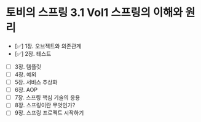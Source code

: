 # 토비의 스프링 3.1 Vol1 스프링의 이해와 원리

- [✅] 1장. 오브젝트와 의존관계
- [✅] 2장. 테스트
- [ ] 3장. 템플릿
- [ ] 4장. 예외
- [ ] 5장. 서비스 추상화
- [ ] 6장. AOP
- [ ] 7장. 스프링 핵심 기술의 응용
- [ ] 8장. 스프링이란 무엇인가?
- [ ] 9장. 스프링 프로젝트 시작하기
